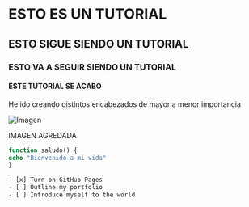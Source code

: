 # ESTO ES UN TUTORIAL #
## ESTO SIGUE SIENDO UN TUTORIAL ##
### ESTO VA A SEGUIR SIENDO UN TUTORIAL ###
#### ESTE TUTORIAL SE ACABO ####


He ido creando distintos encabezados de mayor a menor importancia 


![Imagen](https://octodex.github.com/images/yaktocat.png)


IMAGEN AGREDADA


```php
function saludo() {
echo "Bienvenido a mi vida"
}

- [x] Turn on GitHub Pages
- [ ] Outline my portfolio
- [ ] Introduce myself to the world
